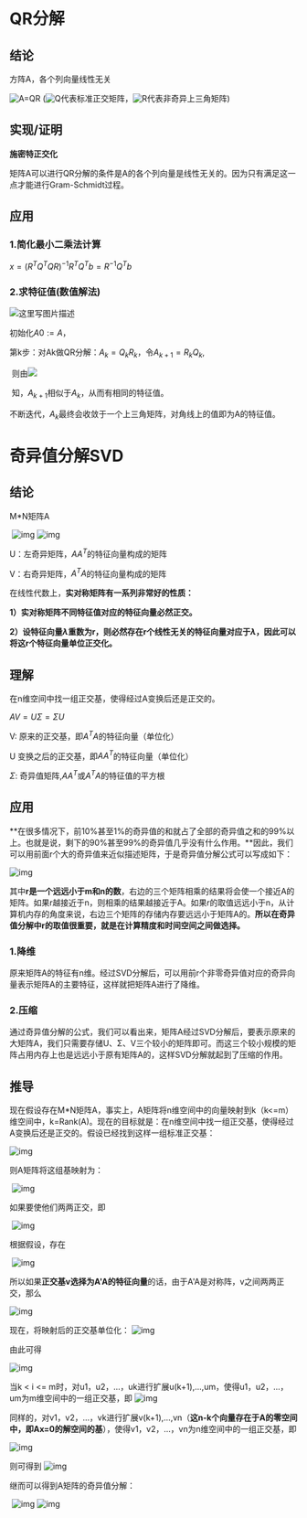 # QR分解

## 结论

方阵A，各个列向量线性无关

 ![A=QR](https://math.jianshu.com/math?formula=A%3DQR) (![Q](https://math.jianshu.com/math?formula=Q)代表标准正交矩阵，![R](https://math.jianshu.com/math?formula=R)代表非奇异上三角矩阵)





## 实现/证明

**施密特正交化**

矩阵A可以进行QR分解的条件是A的各个列向量是线性无关的。因为只有满足这一点才能进行Gram-Schmidt过程。


## 应用

### 1.简化最小二乘法计算

$x=(R^TQ^TQR)^{-1}R^TQ^Tb=R^{-1}Q^Tb$

### 2.求特征值(数值解法)

 ![这里写图片描述](https://img-blog.csdn.net/20150305201229278) 

初始化$A0:=A$，

第k步：对Ak做QR分解：$A_k=Q_kR_k$，令$A_{k+1}=R_kQ_k$,

​			则由![](https://quailwwk1.oss-cn-beijing.aliyuncs.com/typora截图/20200503142349.png)

​			知，$A_{k+1}$相似于$A_k$，从而有相同的特征值。

不断迭代，$A_k$最终会收敛于一个上三角矩阵，对角线上的值即为A的特征值。





# 奇异值分解SVD

## 结论

M*N矩阵A

​	  ![img](https://img-blog.csdn.net/20150123170018218) ![img](https://img-blog.csdn.net/20150123170122018) 

U：左奇异矩阵，$AA^T$的特征向量构成的矩阵

V：右奇异矩阵，$A^T A$的特征向量构成的矩阵

在线性代数上，**实对称矩阵有一系列非常好的性质：**

**1）实对称矩阵不同特征值对应的特征向量必然正交。**

**2）设特征向量$\lambda$重数为r，则必然存在r个线性无关的特征向量对应于$\lambda$，因此可以将这r个特征向量单位正交化。**

## 理解

在n维空间中找一组正交基，使得经过A变换后还是正交的。

$AV=U\Sigma=\Sigma U$

V: 原来的正交基，即$A^TA$的特征向量（单位化）

U 变换之后的正交基，即$AA^T$的特征向量（单位化）

$\Sigma$: 奇异值矩阵,$AA^T$或$A^TA$的特征值的平方根

## 应用

**在很多情况下，前10%甚至1%的奇异值的和就占了全部的奇异值之和的99%以上。也就是说，剩下的90%甚至99%的奇异值几乎没有什么作用。**因此，我们可以用前面r个大的奇异值来近似描述矩阵，于是奇异值分解公式可以写成如下：





![img](https://mmbiz.qpic.cn/mmbiz_png/rB4jswrswuypRuABCGAYIouIazEuNcZT1ic2wib0KhFqz0jAW0jO50BHako2vgg4j2Cv5EB2KkMUEexR1o16ELtA/640?wx_fmt=png&tp=webp&wxfrom=5&wx_lazy=1&wx_co=1)



其中**r是一个远远小于m和n的数**，右边的三个矩阵相乘的结果将会使一个接近A的矩阵。如果r越接近于n，则相乘的结果越接近于A。如果r的取值远远小于n，从计算机内存的角度来说，右边三个矩阵的存储内存要远远小于矩阵A的。**所以在奇异值分解中r的取值很重要，就是在计算精度和时间空间之间做选择。**





### 1.降维

 原来矩阵A的特征有n维。经过SVD分解后，可以用前r个非零奇异值对应的奇异向量表示矩阵A的主要特征，这样就把矩阵A进行了降维。 

### 2.压缩

通过奇异值分解的公式，我们可以看出来，矩阵A经过SVD分解后，要表示原来的大矩阵A，我们只需要存储U、Σ、V三个较小的矩阵即可。而这三个较小规模的矩阵占用内存上也是远远小于原有矩阵A的，这样SVD分解就起到了压缩的作用。







## 推导

现在假设存在M*N矩阵A，事实上，A矩阵将n维空间中的向量映射到k（k<=m）维空间中，k=Rank(A)。现在的目标就是：在n维空间中找一组正交基，使得经过A变换后还是正交的。假设已经找到这样一组标准正交基： 

 ![img](https://img-blog.csdn.net/20150123160515876) 

则A矩阵将这组基映射为：

​         ![img](https://img-blog.csdn.net/20150123160626263)                                                     

如果要使他们两两正交，即

​        ![img](https://img-blog.csdn.net/20150123160744762)                                

根据假设，存在

​       ![img](https://img-blog.csdn.net/20150123160916671)                                 

所以如果**正交基v选择为A'A的特征向量**的话，由于A'A是对称阵，v之间两两正交，那么


 ![img](https://img-blog.csdn.net/20150123161147171) 

 现在，将映射后的正交基单位化：  ![img](https://img-blog.csdn.net/20150123162032674) 



 由此可得 

![img](https://img-blog.csdn.net/20150123162324773) 





 当k < i <= m时，对u1，u2，...，uk进行扩展u(k+1),...,um，使得u1，u2，...，um为m维空间中的一组正交基，即  ![img](https://img-blog.csdn.net/20150123162811221) 



 同样的，对v1，v2，...，vk进行扩展v(k+1),...,vn（**这n-k个向量存在于A的零空间中，即Ax=0的解空间的基**），使得v1，v2，...，vn为n维空间中的一组正交基，即 

 ![img](https://img-blog.csdn.net/20150123202328388) 

则可得到 ![img](https://img-blog.csdn.net/20150123165814334) 

 继而可以得到A矩阵的奇异值分解：

​					  ![img](https://img-blog.csdn.net/20150123170018218) ![img](https://img-blog.csdn.net/20150123170122018) 